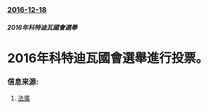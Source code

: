 ### [2016-12-18](/news/2016/12/18/index.md)

##### 2016年科特迪瓦國會選舉
# 2016年科特迪瓦國會選舉進行投票。 




### 信息来源:

1. [法廣](http://cn.rfi.fr/%E6%94%BF%E6%B2%BB/20161218-%E7%A7%91%E7%89%B9%E8%BF%AA%E7%93%A6%E7%AB%8B%E6%B3%95%E9%80%89%E4%B8%BE-%E6%80%BB%E7%BB%9F%E8%BF%BD%E6%B1%82%E7%BB%9D%E5%AF%B9%E5%A4%9A%E6%95%B0)
